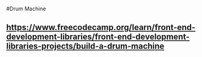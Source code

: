 #Drum Machine

## https://www.freecodecamp.org/learn/front-end-development-libraries/front-end-development-libraries-projects/build-a-drum-machine
